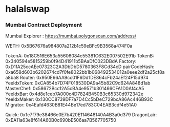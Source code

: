 # halalswap

### Mumbai Contract Deployment

Mumbai Explorer : https://mumbai.polygonscan.com/address/

WETH: 0x5B67676a984807a212b1c59eBFc9B3568a474F0a

TokenA:  0x18C516E653a55606084c55381C632E007502E91b
TokenB:  0x340594e5815259b0f94D41911b5BAaDfC023DBdA
Factory:  0xD1fA25ccAEe07323C2A3DbDbD5780363F8Cd34cD
pairCodeHash:  0xa658d603b6202674cd7f0fe8022bb1b068492534012a0eee2df2a25cf8aa8ba8
Router:  0x950E66AA9cc01F6Dd1DE864cFb24aEf24F15d974
YeeldxToken:  0xCA854b7D74F018530DA9a45b82C9d624A848d1ab
MasterChef:  0x58672Bcc12A5cBA4e9571b301466CFA1D0Af4cA5
YeeldxBar:  0x4d8e1ceb7A000c4D7824B450B3c65330d972342e
YeeldxMaker:  0x130CC8739DF7a7D4Cc5bDeC729bcA86Ac446B93C
Migrator:  0x4Eafd4630B81E44Be17ed783C04EAB3cdf4e51A0

Quick:  0x1e7f79e38466e0E7b420E114648140A4B3a0d379
DragonLair:  0xEA11a63e8f614A60B0c690bE506aa7B567705750
